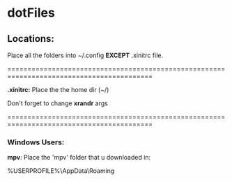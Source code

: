 # dotFiles
## Locations:

Place all the folders into ~/.config **EXCEPT** .xinitrc file.


==========================================================================================
  
**.xinitrc:**
Place the the home dir (~/)
  
Don't forget to change **xrandr** args
  
==========================================================================================
### Windows Users:
  
**mpv**: Place the 'mpv' folder that u downloaded in:

%USERPROFILE%\AppData\Roaming
